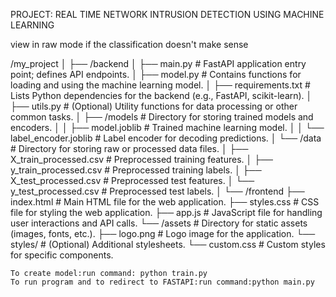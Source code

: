 PROJECT: REAL TIME NETWORK INTRUSION DETECTION USING MACHINE LEARNING

view in raw mode if the classification doesn't make sense


/my_project
│
├── /backend
│   ├── main.py                        # FastAPI application entry point; defines API endpoints.
│   ├── model.py                       # Contains functions for loading and using the machine learning model.
│   ├── requirements.txt                # Lists Python dependencies for the backend (e.g., FastAPI, scikit-learn).
│   ├── utils.py                       # (Optional) Utility functions for data processing or other common tasks.
│   ├── /models                        # Directory for storing trained models and encoders.
│   │   ├── model.joblib               # Trained machine learning model.
│   │   └── label_encoder.joblib       # Label encoder for decoding predictions.
│   └── /data                          # Directory for storing raw or processed data files.
│       ├── X_train_processed.csv      # Preprocessed training features.
│       ├── y_train_processed.csv      # Preprocessed training labels.
│       ├── X_test_processed.csv       # Preprocessed test features.
│       └── y_test_processed.csv       # Preprocessed test labels.
│
└── /frontend
    ├── index.html                     # Main HTML file for the web application.
    ├── styles.css                     # CSS file for styling the web application.
    ├── app.js                         # JavaScript file for handling user interactions and API calls.
    └── /assets                        # Directory for static assets (images, fonts, etc.).
        ├── logo.png                   # Logo image for the application.
        └── styles/                    # (Optional) Additional stylesheets.
            └── custom.css             # Custom styles for specific components.




    To create model:run command: python train.py
    To run program and to redirect to FASTAPI:run command:python main.py
